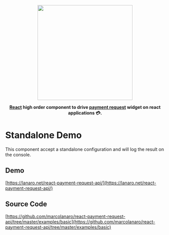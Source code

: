 <p align="center">
    <img src="https://raw.githubusercontent.com/marcolanaro/react-payment-request-api/master/logo.png" width=300>
</p>
<p align="center">
  <strong>
    <a href="https://facebook.github.io/react/">React</a> high order component to drive <a href="https://www.w3.org/TR/payment-request/">payment request</a> widget on react applications 💳.
  </strong>
</p>

# Standalone Demo

This component accept a standalone configuration and will log the result on the console.

## Demo

[https://lanaro.net/react-payment-request-api/](https://lanaro.net/react-payment-request-api/)

## Source Code

[https://github.com/marcolanaro/react-payment-request-api/tree/master/examples/basic](https://github.com/marcolanaro/react-payment-request-api/tree/master/examples/basic)

